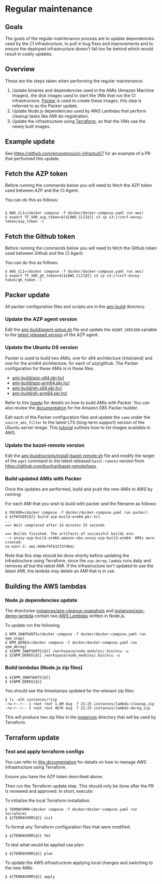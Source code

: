 # Regular maintenance

## Goals

The goals of the regular maintenance process are to update dependencies used by
the CI infrastructure, to pull in bug fixes and improvements and to ensure the
deployed infrastructure doesn't fall too far behind which would result in costly
updates.

## Overview

These are the steps taken when performing the regular maintenance:

1. Update binaries and dependencies used in the AMIs (Amazon Machine Images),
   the disk images used to start the VMs that run the CI infrastructure.
   [Packer](https://www.packer.io/)
   is used to create these images, this step is referred to as the Packer update.
1. Update Node.js dependencies used by AWS Lambdas that perform cleanup tasks
   like AMI de-registration.
1. Update the infrastructure using [Terraform](https://www.terraform.io/), so
   that the VMs use the newly built images.

## Example update

See https://github.com/envoyproxy/ci-infra/pull/7 for an example of a PR that
performed this update.

## Fetch the AZP token

Before running the commands below you will need to fetch the AZP token used between AZP and the CI Agent:

You can do this as follows:

```console

$ AWS_CLI=(docker compose -f docker/docker-compose.yaml run aws)
$ export TF_VAR_azp_token=$(${AWS_CLI[@]} s3 cp s3://cncf-envoy-token/azp_token -)

```

## Fetch the Github token

Before running the commands below you will need to fetch the Github token used between Github and the CI Agent:

You can do this as follows:

```console
$ AWS_CLI=(docker compose -f docker/docker-compose.yaml run aws)
$ export TF_VAR_gh_token=$(${AWS_CLI[@]} s3 cp s3://cncf-envoy-token/gh_token -)
```

## Packer update

All packer configuration files and scripts are in the [ami-build](ami-build/)
directory.

### Update the AZP agent version

Edit the [ami-build/agent-setup.sh](ami-build/agent-setup.sh) file and update
the `AGENT_VERSION` variable to the [latest released
version](https://github.com/microsoft/azure-pipelines-agent/releases) of the AZP
agent.

### Update the Ubuntu OS version

Packer is used to build two AMIs, one for x64 architecture (intel/amd) and one
for the arm64 architecture, for each of azp/github. The Packer configuration for these AMIs is in
these files:

- [ami-build/azp-x64.pkr.hcl](ami-build/azp-x64.pkr.hcl)
- [ami-build/azp-arm64.pkr.hcl](ami-build/azp-arm64.pkr.hcl)
- [ami-build/gh-x64.pkr.hcl](ami-build/gh-x64.pkr.hcl)
- [ami-build/gh-arm64.pkr.hcl](ami-build/gh-arm64.pkr.hcl)

Refer to this
[howto](https://learn.hashicorp.com/tutorials/packer/aws-get-started-build-image?in=packer/aws-get-started)
for details on how to build AMIs with Packer. You can also review the
[documentation](https://www.packer.io/plugins/builders/amazon/ebs) for the
Amazon EBS Packer builder.

Edit each of the Packer configuration files and update the `name` under the
`source_ami_filter` to the latest LTS (long-term support) version of the Ubuntu
server image. This
[tutorial](https://ubuntu.com/tutorials/search-and-launch-ubuntu-22-04-in-aws-using-cli#2-search-for-the-right-ami)
outlines how to list images available in AWS.

### Update the bazel-remote version

Edit the
[ami-build/scripts/install-bazel-remote.sh](ami-build/scripts/install-bazel-remote.sh)
file and modify the target of the `wget` command to the latest released
`bazel-remote` version from https://github.com/buchgr/bazel-remote/tags.

### Build updated AMIs with Packer

Once the updates are performed, build and push the new AMIs to AWS by running:

For each AMI that you wish to build with packer and the filename as follows:

```console
$ PACKER=(docker compose -f docker/docker-compose.yaml run packer)
$ ${PACKER[@]} build azp-build-arm64.pkr.hcl
...
==> Wait completed after 14 minutes 33 seconds

==> Builds finished. The artifacts of successful builds are:
--> envoy-azp-build-arm64.amazon-ebs.envoy-azp-build-arm64: AMIs were created:
us-east-2: ami-040ef97b32fd740ac
```

Note that this step should be done shortly before updating the infrastructure
using Terraform, since the `azp-dereg-lambda` runs daily and removes all but
the latest AMI. If the infrastructure isn't updated to use the latest AMI, the
lambda may delete an AMI that is in use.

## Building the AWS lambdas

### Node.js dependencies update

The directories
[instances/azp-cleanup-snapshots](instances/azp-cleanup-snapshots) and
[instances/azp-dereg-lambda](instances/azp-dereg-lambda) contain two [AWS
Lambdas](https://docs.aws.amazon.com/lambda/latest/dg/welcome.html) written in
Node.js.

To update run the following

```console
$ NPM_SNAPSHOTS=(docker compose -f docker/docker-compose.yaml run npm_snap)
$ NPM_DEREG=(docker compose -f docker/docker-compose.yaml run npm_dereg)
$ ${NPM_SNAPSHOTS[@]} /workspace/node_modules/.bin/ncu -u
$ ${NPM_DEREG[@]} /workspace/node_modules/.bin/ncu -u
```

### Build lambdas (Node.js zip files)

```console
$ ${NPM_SNAPSHOTS[@]}
$ ${NPM_DEREG[@]}
```

You should see the timestamps updated for the relevant zip files:

```console
$ ls -alh instances/*zip
-rw-r--r-- 1 root root 1.8M Aug  7 21:25 instances/lambda-cleanup.zip
-rw-r--r-- 1 root root 467K Aug  7 21:25 instances/lambda-dereg.zip

```

This will produce two zip files in the [instances](instances) directory that
will be used by Terraform.

## Terraform update

### Test and apply terraform configs

You can refer to [this
documentation](https://learn.hashicorp.com/tutorials/terraform/aws-build?in=terraform/aws-get-started)
for details on how to manage AWS infrastructure using Terraform.

Ensure you have the AZP token described above.

Then run the Terraform update step. This should only be done after the PR is
reviewed and approved. In short, execute:

To initialize the local Terraform installation:


```console
$ TERRAFORM=(docker compose -f docker/docker-compose.yaml run terraform)
$ ${TERRAFORM[@]} init

```

To format any Terraform configuration files that were modified.

```console
$ ${TERRAFORM[@]} fmt
```

To test what would be applied use plan:


```console
$ ${TERRAFORM[@]} plan
```

To update the AWS infrastructure applying local changes and switching to the new AMIs.

```console
$ ${TERRAFORM[@]} apply
```
